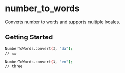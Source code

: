 # number_to_words

Converts number to words and supports multiple locales.

## Getting Started

```sh
NumberToWords.convert(3, "da");
// سه

NumberToWords.convert(3, "en");
// three
```
